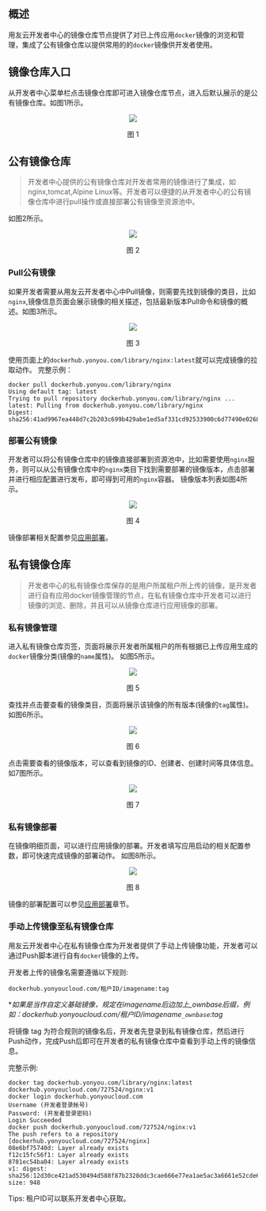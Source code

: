 ## 概述
用友云开发者中心的镜像仓库节点提供了对已上传应用```docker```镜像的浏览和管理，集成了公有镜像仓库以提供常用的的```docker```镜像供开发者使用。

## 镜像仓库入口
从开发者中心菜单栏点击镜像仓库即可进入镜像仓库节点，进入后默认展示的是公有镜像仓库。如图1所示。
<div align="center">
<img src="/articles/cloud/3-/images/deploy/registryindex.png">
</div>
<p align="center"> 图 1</p>


## 公有镜像仓库
> 开发者中心提供的公有镜像仓库对开发者常用的镜像进行了集成，如nginx,tomcat,Alpine Linux等。开发者可以便捷的从开发者中心的公有镜像仓库中进行pull操作或直接部署公有镜像至资源池中。

如图2所示。

<div align="center">
<img src="/articles/cloud/3-/images/deploy/publicregistry.png">
</div>
<p align="center"> 图 2</p>

### Pull公有镜像
如果开发者需要从用友云开发者中心中Pull镜像，则需要先找到镜像的类目，比如```nginx```,镜像信息页面会展示镜像的相关描述，包括最新版本Pull命令和镜像的概述。如图3所示。

<div align="center">
<img src="/articles/cloud/3-/images/deploy/nginxintro.png">
</div>
<p align="center"> 图 3</p>

使用页面上的```dockerhub.yonyou.com/library/nginx:latest```就可以完成镜像的拉取动作。
完整示例：
```
docker pull dockerhub.yonyou.com/library/nginx
Using default tag: latest
Trying to pull repository dockerhub.yonyou.com/library/nginx ... 
latest: Pulling from dockerhub.yonyou.com/library/nginx
Digest: sha256:41ad9967ea448d7c2b203c699b429abe1ed5af331cd92533900c6d77490e0268
```

### 部署公有镜像
开发者可以将公有镜像仓库中的镜像直接部署到资源池中，比如需要使用```nginx```服务，则可以从公有镜像仓库中的```nginx```类目下找到需要部署的镜像版本，点击部署并进行相应配置进行发布，即可得到可用的```nginx```容器。
镜像版本列表如图4所示。

<div align="center">
<img src="/articles/cloud/3-/images/deploy/nginxtags.png">
</div>
<p align="center"> 图 4</p>

镜像部署相关配置参见[应用部署](/articles/cloud/2-/scene2.md)。

## 私有镜像仓库
> 开发者中心的私有镜像仓库保存的是用户所属租户所上传的镜像，是开发者进行自有应用docker镜像管理的节点，在私有镜像仓库中开发者可以进行镜像的浏览、删除，并且可以从镜像仓库进行应用镜像的部署。

### 私有镜像管理
进入私有镜像仓库页签，页面将展示开发者所属租户的所有根据已上传应用生成的```docker```镜像分类(镜像的```name```属性)。
如图5所示。

<div align="center">
<img src="/articles/cloud/3-/images/deploy/privateregistrycatalogs.jpg">
</div>
<p align="center"> 图 5</p>

查找并点击要查看的镜像类目，页面将展示该镜像的所有版本(镜像的```tag```属性)。
如图6所示。

<div align="center">
<img src="/articles/cloud/3-/images/deploy/privateregistrytags.png">
</div>
<p align="center"> 图 6</p>

点击需要查看的镜像版本，可以查看到镜像的ID、创建者、创建时间等具体信息。
如7图所示。

<div align="center">
<img src="/articles/cloud/3-/images/deploy/privateimagedeploy.png">
</div>
<p align="center"> 图 7</p>

### 私有镜像部署
在镜像明细页面，可以进行应用镜像的部署。开发者填写应用启动的相关配置参数，即可快速完成镜像的部署动作。
如图8所示。

<div align="center">
<img src="/articles/cloud/3-/images/deploy/imagedeploy.png">
</div>
<p align="center"> 图 8</p>

镜像的部署配置可以参见[应用部署](/articles/cloud/2-/scene2.md)章节。

### 手动上传镜像至私有镜像仓库
用友云开发者中心在私有镜像仓库为开发者提供了手动上传镜像功能，开发者可以通过Push脚本进行自有```docker```镜像的上传。

开发者上传的镜像名需要遵循以下规则:
```
dockerhub.yonyoucloud.com/租户ID/imagename:tag 
```
**如果是当作自定义基础镜像，规定在imagename后边加上_ownbase后缀，例如：dockerhub.yonyoucloud.com/租户ID/imagename```_ownbase```:tag*

将镜像  tag 为符合规则的镜像名后，开发者先登录到私有镜像仓库，然后进行Push动作，完成Push后即可在开发者的私有镜像仓库中查看到手动上传的镜像信息。

完整示例:
```
docker tag dockerhub.yonyou.com/library/nginx:latest dockerhub.yonyoucloud.com/727524/nginx:v1
docker login dockerhub.yonyoucloud.com
Username (开发者登录帐号)
Password: (开发者登录密码)
Login Succeeded
docker push dockerhub.yonyoucloud.com/727524/nginx:v1
The push refers to a repository [dockerhub.yonyoucloud.com/727524/nginx]
08e6bf75740d: Layer already exists 
f12c15fc56f1: Layer already exists 
8781ec54ba04: Layer already exists 
v1: digest: sha256:12d30ce421ad530494d588f87b2328ddc3cae666e77ea1ae5ac3a6661e52cde6 size: 948
```

Tips: 租户ID可以联系开发者中心获取。
